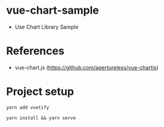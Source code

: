 # vue-chart-sample
 - Use Chart Library Sample 

# References
 - vue-chart.js (https://github.com/apertureless/vue-chartjs)

# Project setup

```
yarn add vuetify
```

```
yarn install && yarn serve
```
